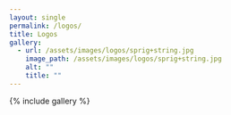 ```yaml
---
layout: single
permalink: /logos/
title: Logos
gallery:
  - url: /assets/images/logos/sprig+string.jpg
    image_path: /assets/images/logos/sprig+string.jpg
    alt: ""
    title: ""
---
```

{% include gallery %}
